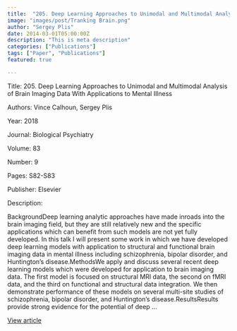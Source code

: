 ```yaml
---
title:  "205. Deep Learning Approaches to Unimodal and Multimodal Analysis of Brain Imaging Data With Applications to Mental Illness"
image: "images/post/Tranking Brain.png"
author: "Sergey Plis"
date: 2014-03-01T05:00:00Z
description: "This is meta description"
categories: ["Publications"]
tags: ["Paper", "Publications"]
featured: true

---
```

Title: 205. Deep Learning Approaches to Unimodal and Multimodal Analysis of Brain Imaging Data With Applications to Mental Illness
  
Authors: Vince Calhoun, Sergey Plis
  
Year: 2018
  
Journal: Biological Psychiatry
  
Volume: 83
  
Number: 9
  
Pages: S82-S83
  
Publisher: Elsevier
  
Description:
  
BackgroundDeep learning analytic approaches have made inroads into the brain imaging field, but they are still relatively new and the specific applications which can benefit from such models are not yet fully developed. In this talk I will present some work in which we have developed deep learning models with application to structural and functional brain imaging data in mental illness including schizophrenia, bipolar disorder, and Huntington’s disease.MethodsWe apply and discuss several recent deep learning models which were developed for application to brain imaging data. The first model is focused on structural MRI data, the second on fMRI data, and the third on functional and structural data integration. We then demonstrate performance of these models on several multi-site studies of schizophrenia, bipolar disorder, and Huntington’s disease.ResultsResults provide strong evidence for the potential of deep …

  
[View article](https://www.biologicalpsychiatryjournal.com/article/S0006-3223(18)30326-3/abstract)  
